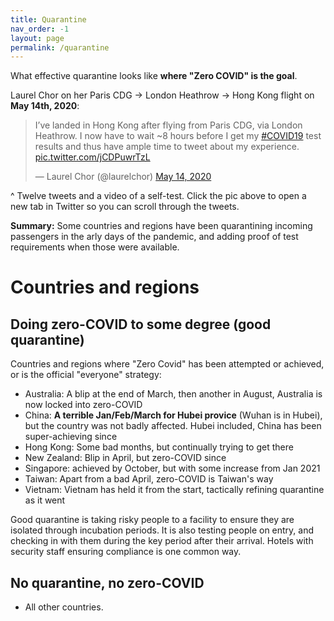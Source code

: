 ```yaml
---
title: Quarantine
nav_order: -1
layout: page
permalink: /quarantine
---
```


What effective quarantine looks like **where "Zero COVID" is the goal**. 

Laurel Chor on her Paris CDG -> London Heathrow -> Hong Kong flight on **May 14th, 2020**:

<blockquote class="twitter-tweet"><p lang="en" dir="ltr">I’ve landed in Hong Kong after flying from Paris CDG, via London Heathrow. I now have to wait ~8 hours before I get my <a href="https://twitter.com/hashtag/COVID19?src=hash&amp;ref_src=twsrc%5Etfw">#COVID19</a> test results and thus have ample time to tweet about my experience. <a href="https://t.co/jCDPuwrTzL">pic.twitter.com/jCDPuwrTzL</a></p>&mdash; Laurel Chor (@laurelchor) <a href="https://twitter.com/laurelchor/status/1260784481159442434?ref_src=twsrc%5Etfw">May 14, 2020</a></blockquote> <script async src="https://platform.twitter.com/widgets.js" charset="utf-8"></script>

^ Twelve tweets and a video of a self-test. Click the pic above to open a new tab in Twitter so you can scroll through the tweets.

**Summary:** Some countries and regions have been quarantining incoming passengers in the arly days of the pandemic, and adding proof of test requirements when those were available.

# Countries and regions

## Doing zero-COVID to some degree (good quarantine)

Countries and regions where "Zero Covid" has been attempted or achieved, or is the official "everyone" strategy:

* Australia: A blip at the end of March, then another in August, Australia is now locked into zero-COVID
* China: **A terrible Jan/Feb/March for Hubei provice** (Wuhan is in Hubei), but the country was not badly affected. Hubei included, China has been super-achieving since
* Hong Kong: Some bad months, but continually trying to get there
* New Zealand: Blip in April, but zero-COVID since
* Singapore: achieved by October, but with some increase from Jan 2021
* Taiwan: Apart from a bad April, zero-COVID is Taiwan's way
* Vietnam: Vietnam has held it from the start, tactically refining quarantine as it went 

Good quarantine is taking risky people to a facility to ensure they are isolated through incubation periods. It is also testing people on entry, and checking in with them during the key period after their arrival. Hotels with security staff ensuring compliance is one common way.

## No quarantine, no zero-COVID

* All other countries.



